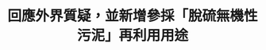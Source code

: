---
id: "70"
lang: zh-tw
publish: "TRUE"
description: 預告「經濟部事業廢棄物再利用管理辦法」修正草案
selected: "FALSE"
blog_selected: "FALSE"
thumbnail: https://cm.pdis.tw/images/post/1usm1inInRU_Dgxeu35XEV4828uNQZ6ka.jpg
title: 回應外界質疑，並新增參採「脫硫無機性污泥」再利用用途
introduction:
  content: 部會已經有既定的線上會議，PDIS在確保爭點明確、利害關係人都有被邀請的狀況下，並未另開協作會議，而是加入了他們的線上會議，並協助製作會議逐字稿，以增進公開透明。
  image: "-"
color: green
join:
  type: 部
  title: 經濟部公告：預告「經濟部事業廢棄物再利用管理辦法」第23條及第3條附表修正草案
  link: https://join.gov.tw/policies/detail/919de8fc-8984-4f12-a02c-a63f97ecc2a1
  image: https://cm.pdis.tw/images/post/1OzS2gNkp69F1YsonDXHFXN0wTG8Sz8hU.jpg
layout: post
departments:
  - 經濟部
embed:
  agenda_book:
    links:
      - "-"
  mind_map:
    links:
      - "-"
  ministry_slide:
    links:
      - "-"
  host_slide:
    links:
      - "-"
  live:
    links:
      - "-"
  transcript:
    links:
      - https://sayit.pdis.nat.gov.tw/2020-05-07-%E9%96%8B%E6%94%BE%E6%94%BF%E5%BA%9C%E7%AC%AC70%E6%AC%A1%E5%8D%94%E4%BD%9C%E6%9C%83%E8%AD%B0
---